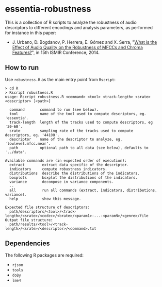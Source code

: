 essentia-robustness
===================

This is a collection of R scripts to analyze the robustness of audio descriptors to different encodings and analysis parameters, as performed for instance in this paper:

- J. Urbano, D. Bogdanov, P. Herrera, E. Gómez and X. Serra, "[What is the Effect of Audio Quality on the Robustness of MFCCs and Chroma Features?](http://mtg.upf.edu/system/files/publications/025-what-effect-audio-quality-robustness-mfcc-chroma-features_0.pdf)", in 15th ISMIR Conference, 2014.

How to run
----------

Use `robustness.R` as the main entry point from `Rscript`:

	> cd R
	> Rscript robustness.R
	usage: Rscript robustness.R <command> <tool> <track-length> <srate> <descriptor> [<path>]

	  command       command to run (see below).
	  tool          name of the tool used to compute descriptors, eg. 'essentia'.
	  track-length  length of the tracks used to compute descriptors, eg '30-60'.
	  srate         sampling rate of the tracks used to compute descriptors, eg. '44100'.
	  descriptor    name of the descriptor to analyze, eg. 'lowlevel.mfcc.mean'.
	  path          optional path to all data (see below), defaults to '../data'.

	Available commands are (in expected order of execution):
	  extract        extract data specific of the descriptor.
	  indicators     compute robustness indicators.
	  distributions  describe the distributions of the indicators.
	  boxplots       boxplot the distributions of the indicators.
	  variance       decompose in variance components.
	  --
	  all            run all commands (extract, indicators, distributions, variance).
	  help           show this message.

	Expected file structure of descriptors:
	  path/descriptors/<tool>/<track-length>/<srate>/<codec>/<brate>/<param1>-...-<paramN>/<genre>/file
	Output file structure:
	  path/results/<tool>/<track-length>/<srate>/<descriptor>/<command>.txt
	  
Dependencies
------------

The following R packages are required:
- `rjson`
- `tools`
- `doBy`
- `lme4`